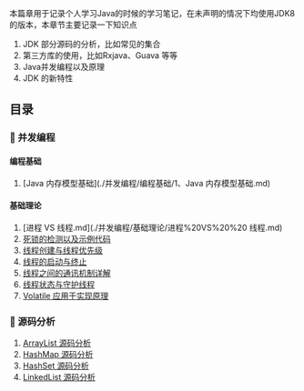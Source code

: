 本篇章用于记录个人学习Java的时候的学习笔记，在未声明的情况下均使用JDK8的版本，本章节主要记录一下知识点

1. JDK 部分源码的分析，比如常见的集合
2. 第三方库的使用，比如Rxjava、Guava 等等
3. Java并发编程以及原理
4. JDK 的新特性



## 目录

### 🔀 并发编程

#### 编程基础

1. [Java 内存模型基础](./并发编程/编程基础/1、Java 内存模型基础.md)

#### 基础理论

1. [进程 VS  线程.md](./并发编程/基础理论/进程%20VS%20%20 线程.md)
2. [死锁的检测以及示例代码](./并发编程/基础理论/死锁的检测以及示例代码.md)
3. [线程创建与线程优先级](./并发编程/基础理论/线程创建与线程优先级.md)
4. [线程的启动与终止](./并发编程/基础理论/线程的启动与终止.md)
5. [线程之间的通讯机制详解](./并发编程/基础理论/线程之间的通讯机制详解.md)
6. [线程状态与守护线程](./并发编程/基础理论/线程状态与守护线程.md)
7. [Volatile 应用于实现原理](./并发编程/基础理论/Volatile%20应用于实现原理.md)


### 📖 源码分析
1. [ArrayList 源码分析](./源码类分析/ArrayList%20源码分析.md)
2. [HashMap 源码分析](./源码类分析/HashMap%20源码分析.md)
3. [HashSet 源码分析](./源码类分析/HashSet%20源码分析.md)
4. [LinkedList 源码分析](./源码类分析/LinkedList%20源码分析.md)

   

